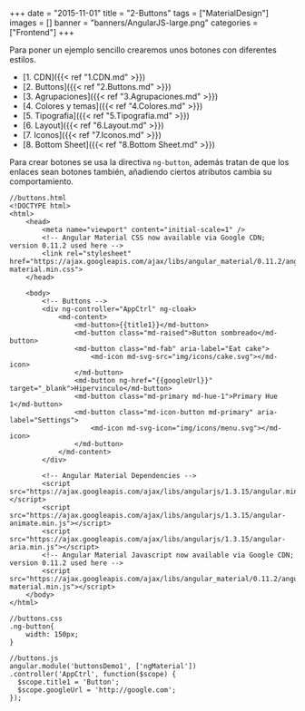 +++
date = "2015-11-01"
title = "2-Buttons"
tags = ["MaterialDesign"]
images = []
banner = "banners/AngularJS-large.png"
categories = ["Frontend"]
+++

Para poner un ejemplo sencillo crearemos unos botones con diferentes estilos.
<!--more-->

* [1. CDN]({{< ref "1.CDN.md" >}})
* [2. Buttons]({{< ref "2.Buttons.md" >}})
* [3. Agrupaciones]({{< ref "3.Agrupaciones.md" >}})
* [4. Colores y temas]({{< ref "4.Colores.md" >}})
* [5. Tipografia]({{< ref "5.Tipografia.md" >}})
* [6. Layout]({{< ref "6.Layout.md" >}})
* [7. Iconos]({{< ref "7.Iconos.md" >}})
* [8. Bottom Sheet]({{< ref "8.Bottom Sheet.md" >}})

Para crear botones se usa la directiva `ng-button`, además tratan de que los enlaces sean botones también, añadiendo ciertos atributos cambia su comportamiento.

	//buttons.html
	<!DOCTYPE html>
	<html>
		<head>
			<meta name="viewport" content="initial-scale=1" />
			<!-- Angular Material CSS now available via Google CDN; version 0.11.2 used here -->
			<link rel="stylesheet" href="https://ajax.googleapis.com/ajax/libs/angular_material/0.11.2/angular-material.min.css">
		</head>

		<body>
			<!-- Buttons -->
			<div ng-controller="AppCtrl" ng-cloak>
				<md-content>
					<md-button>{{title1}}</md-button>
					<md-button class="md-raised">Button sombreado</md-button>
					<md-button class="md-fab" aria-label="Eat cake">
						<md-icon md-svg-src="img/icons/cake.svg"></md-icon>
					</md-button>
					<md-button ng-href="{{googleUrl}}" target="_blank">Hipervinculo</md-button>
					<md-button class="md-primary md-hue-1">Primary Hue 1</md-button>
					<md-button class="md-icon-button md-primary" aria-label="Settings">
			        	<md-icon md-svg-icon="img/icons/menu.svg"></md-icon>
			        </md-button>
				</md-content>
			</div>

			<!-- Angular Material Dependencies -->
			<script src="https://ajax.googleapis.com/ajax/libs/angularjs/1.3.15/angular.min.js"></script>
			<script src="https://ajax.googleapis.com/ajax/libs/angularjs/1.3.15/angular-animate.min.js"></script>
			<script src="https://ajax.googleapis.com/ajax/libs/angularjs/1.3.15/angular-aria.min.js"></script>
			<!-- Angular Material Javascript now available via Google CDN; version 0.11.2 used here -->
			<script src="https://ajax.googleapis.com/ajax/libs/angular_material/0.11.2/angular-material.min.js"></script>
		</body>
	</html>

	//buttons.css
	.ng-button{
		width: 150px;
	}

	//buttons.js
	angular.module('buttonsDemo1', ['ngMaterial'])
	.controller('AppCtrl', function($scope) {
	  $scope.title1 = 'Button';
	  $scope.googleUrl = 'http://google.com';
	});
